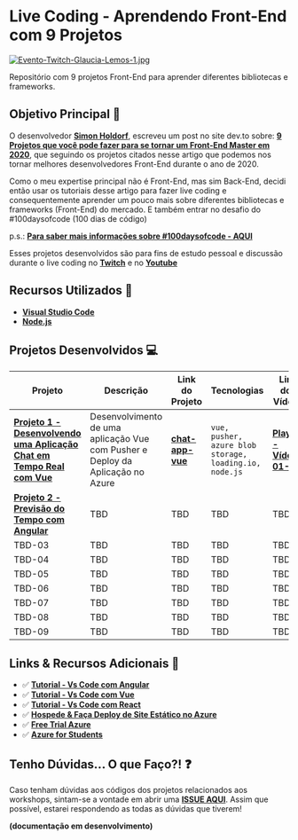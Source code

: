 # Live Coding - Aprendendo Front-End com 9 Projetos

[![Evento-Twitch-Glaucia-Lemos-1.jpg](https://i.postimg.cc/cJrnCRqR/Evento-Twitch-Glaucia-Lemos-1.jpg)](https://postimg.cc/Y4B9ymC0)

Repositório com 9 projetos Front-End para aprender diferentes bibliotecas e frameworks.

## Objetivo Principal 🎯

O desenvolvedor **[Simon Holdorf](https://twitter.com/simonholdorf)**, escreveu um post no site dev.to sobre: **[9 Projetos que você pode fazer para se tornar um Front-End Master em 2020](https://dev.to/simonholdorf/9-projects-you-can-do-to-become-a-frontend-master-in-2020-n2h?signin=true)**, que seguindo os projetos citados nesse artigo que podemos nos tornar melhores desenvolvedores Front-End durante o ano de 2020.

Como o meu expertise principal não é Front-End, mas sim Back-End, decidi então usar os tutoriais desse artigo para fazer live coding e consequentemente aprender um pouco mais sobre diferentes bibliotecas e frameworks (Front-End) do mercado. E também entrar no desafio do #100daysofcode (100 dias de código) 

p.s.: **[Para saber mais informações sobre #100daysofcode - AQUI](https://www.100daysofcode.com/)**

Esses projetos desenvolvidos são para fins de estudo pessoal e discussão durante o live coding no **[Twitch](https://www.twitch.tv/glaucia_lemos86)** e no **[Youtube](https://www.youtube.com/user/l32759)**

## Recursos Utilizados 🚀

- **[Visual Studio Code](https://code.visualstudio.com/?WT.mc_id=aprendendofrontend-github-gllemos)**
- **[Node.js](https://nodejs.org/en/)**

## Projetos Desenvolvidos 💻

| Projeto | Descrição | Link do Projeto | Tecnologias | Link dos Vídeos
|---|---|---|---|---|
| **[Projeto 1 - Desenvolvendo uma Aplicação Chat em Tempo Real com Vue](project-1/README.md)** | Desenvolvimento de uma aplicação Vue com Pusher e Deploy da Aplicação no Azure | **[chat-app-vue](project-1/README.md)** | `vue, pusher, azure blob storage, loading.io, node.js` | **[Playlist - Vídeos 01-09](https://www.youtube.com/playlist?list=PLb2HQ45KP0Wsjhon8AQt9Kfzx_GK26y-n)** |
| **[Projeto 2 - Previsão do Tempo com Angular](project-2/README.md)** | TBD | TBD | TBD | TBD |
| TBD-03 | TBD | TBD | TBD | TBD |
| TBD-04 | TBD | TBD | TBD | TBD |
| TBD-05 | TBD | TBD | TBD | TBD |
| TBD-06 | TBD | TBD | TBD | TBD |
| TBD-07 | TBD | TBD | TBD | TBD |
| TBD-08 | TBD | TBD | TBD | TBD |
| TBD-09 | TBD | TBD | TBD | TBD |

## Links & Recursos Adicionais 📒

- ✅ **[Tutorial - Vs Code com Angular](https://code.visualstudio.com/docs/nodejs/angular-tutorial?wt.mc_id=aprendendofrontend-github-gllemos)**
- ✅ **[Tutorial - Vs Code com Vue](https://code.visualstudio.com/docs/nodejs/vuejs-tutorial?WT.mc_id=aprendendofrontend-github-gllemos)**
- ✅ **[Tutorial - Vs Code com React](https://code.visualstudio.com/docs/nodejs/reactjs-tutorial?WT.mc_id=aprendendofrontend-github-gllemos)**
- ✅ **[Hospede & Faça Deploy de Site Estático no Azure](https://docs.microsoft.com/azure/javascript/tutorial-vscode-static-website-node-01?WT.mc_id=aprendendofrontend-github-gllemos)**
- ✅ **[Free Trial Azure](https://azure.microsoft.com/pt-br/free/?wt.mc_id=aprendendofrontend-github-gllemos)**
- ✅ **[Azure for Students](https://azure.microsoft.com/pt-br/free/students/?WT.mc_id=aprendendofrontend-github-gllemos)**

## Tenho Dúvidas... O que Faço?! ❓

Caso tenham dúvidas aos códigos dos projetos relacionados aos workshops, sintam-se a vontade em abrir uma **[ISSUE AQUI](https://github.com/glaucia86/livecoding-frontend-projects/issues)**. Assim que possível, estarei respondendo as todas as dúvidas que tiverem!

**(documentação em desenvolvimento)**


